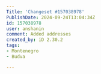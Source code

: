 ```yaml
---
Title: 'Changeset #157038978'
PublishDate: 2024-09-24T13:04:34Z
id: 157038978
user: anshanin
comment: Added addresses
created_by: iD 2.30.2
tags:
- Montenegro
- Budva

---
```

